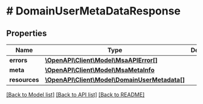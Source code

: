 # # DomainUserMetaDataResponse

## Properties

Name | Type | Description | Notes
------------ | ------------- | ------------- | -------------
**errors** | [**\OpenAPI\Client\Model\MsaAPIError[]**](MsaAPIError.md) |  |
**meta** | [**\OpenAPI\Client\Model\MsaMetaInfo**](MsaMetaInfo.md) |  |
**resources** | [**\OpenAPI\Client\Model\DomainUserMetadata[]**](DomainUserMetadata.md) |  |

[[Back to Model list]](../../README.md#models) [[Back to API list]](../../README.md#endpoints) [[Back to README]](../../README.md)
